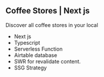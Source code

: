 ## Coffee Stores | Next js

Discover all coffee stores in your local

- Next js
- Typescript
- Serverless Function
- Airtable database
- SWR for revalidate content.
- SSG Strategy
